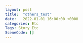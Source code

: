 ```yaml
---
layout: post
title:  "others_test"
date:   2022-01-01 16:00:00 +0000
categories: Etc
Tags: Story Etc
SceneCode: []
---
```

